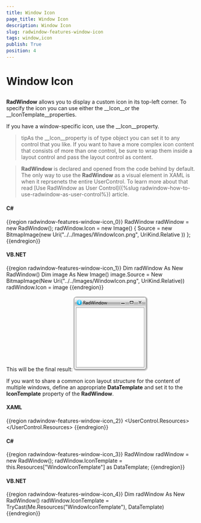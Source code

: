 ```yaml
---
title: Window Icon
page_title: Window Icon
description: Window Icon
slug: radwindow-features-window-icon
tags: window,icon
publish: True
position: 4
---
```


# Window Icon



## 

__RadWindow__ allows you to display a custom icon in its top-left corner. To specify the icon you can use either the __Icon__or the __IconTemplate__properties.

If you have a window-specific icon, use the __Icon__property.

>tipAs the __Icon__property is of type object you can set it to any control that you like. If you want to have a more complex icon content that consists of more than one control, be sure to wrap them inside a layout control and pass the layout control as content.

>__RadWindow__ is declared and opened from the code behind by default. The only way to use the __RadWindow__ as a visual element in XAML is when it reprsenets
            the entire UserControl. To learn more about that read [Use RadWindow as User Control]({%slug radwindow-how-to-use-radwindow-as-user-control%}) article.
          

#### __C#__

{{region radwindow-features-window-icon_0}}
	RadWindow radWindow = new RadWindow();
	radWindow.Icon = new Image()
	{
	    Source = new BitmapImage(new Uri("../../Images/WindowIcon.png", UriKind.Relative ))
	};
	{{endregion}}



#### __VB.NET__

{{region radwindow-features-window-icon_1}}
	Dim radWindow As New RadWindow()
	Dim image As New Image()
	image.Source = New BitmapImage(New Uri("../../Images/WindowIcon.png", UriKind.Relative))
	radWindow.Icon = image
	{{endregion}}



This will be the final result:![Rad Window Features Window Icon 01](images/RadWindow_Features_Window_Icon_01.png)

If you want to share a common icon layout structure for the content of multiple windows, define an appropriate __DataTemplate__ and set it to the __IconTemplate__ property of the __RadWindow__.

#### __XAML__

{{region radwindow-features-window-icon_2}}
	<UserControl.Resources>
	    <DataTemplate x:Key="WindowIconTemplate">
	        <Image Source="/Images/WindowIcon.png"
	               Stretch="None" />
	    </DataTemplate>
	</UserControl.Resources>
	{{endregion}}



#### __C#__

{{region radwindow-features-window-icon_3}}
	RadWindow radWindow = new RadWindow();
	radWindow.IconTemplate = this.Resources["WindowIconTemplate"] as DataTemplate;
	{{endregion}}



#### __VB.NET__

{{region radwindow-features-window-icon_4}}
	Dim radWindow As New RadWindow()
	radWindow.IconTemplate = TryCast(Me.Resources("WindowIconTemplate"), DataTemplate)
	{{endregion}}


